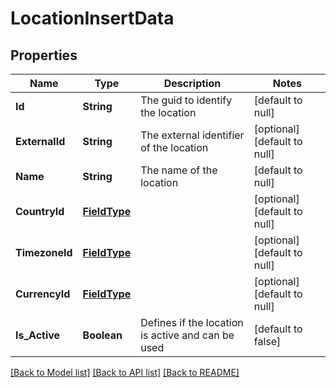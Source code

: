 # LocationInsertData
## Properties

| Name | Type | Description | Notes |
|------------ | ------------- | ------------- | -------------|
| **Id** | **String** | The guid to identify the location | [default to null] |
| **ExternalId** | **String** | The external identifier of the location | [optional] [default to null] |
| **Name** | **String** | The name of the location | [default to null] |
| **CountryId** | [**FieldType**](FieldType.md) |  | [optional] [default to null] |
| **TimezoneId** | [**FieldType**](FieldType.md) |  | [optional] [default to null] |
| **CurrencyId** | [**FieldType**](FieldType.md) |  | [optional] [default to null] |
| **Is\_Active** | **Boolean** | Defines if the location is active and can be used | [default to false] |

[[Back to Model list]](../README.md#documentation-for-models) [[Back to API list]](../README.md#documentation-for-api-endpoints) [[Back to README]](../README.md)

